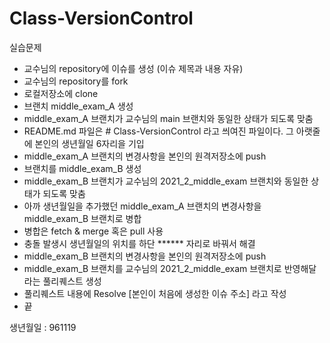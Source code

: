 # Class-VersionControl
실습문제
- 교수님의 repository에 이슈를 생성 (이슈 제목과 내용 자유)
- 교수님의 repository를 fork
- 로컬저장소에 clone
- 브랜치 middle_exam_A 생성
- middle_exam_A 브랜치가 교수님의 main 브랜치와 동일한 상태가 되도록 맞춤
- README.md 파일은 # Class-VersionControl 라고 씌여진 파일이다. 그 아랫줄에 본인의 생년월일 6자리을 기입
- middle_exam_A 브랜치의 변경사항을 본인의 원격저장소에 push
- 브랜치를 middle_exam_B 생성
- middle_exam_B 브랜치가 교수님의 2021_2_middle_exam 브랜치와 동일한 상태가 되도록 맞춤
- 아까 생년월일을 추가했던 middle_exam_A 브랜치의 변경사항을 middle_exam_B 브랜치로 병합
- 병합은 fetch & merge 혹은 pull 사용
- 충돌 발생시 생년월일의 위치를 하단 ****** 자리로 바꿔서 해결
- middle_exam_B 브랜치의 변경사항을 본인의 원격저장소에 push
- middle_exam_B 브랜치를 교수님의 2021_2_middle_exam 브랜치로 반영해달라는 풀리퀘스트 생성
- 풀리퀘스트 내용에 Resolve [본인이 처음에 생성한 이슈 주소] 라고 작성
- 끝

생년월일 : 961119
